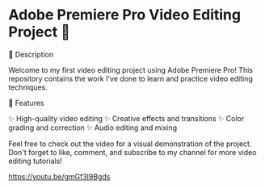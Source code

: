 # Adobe Premiere Pro Video Editing Project 🎥

📄 Description

Welcome to my first video editing project using Adobe Premiere Pro! This repository contains the work I've done to learn and practice video editing techniques.

🚀 Features

✨ High-quality video editing
✨ Creative effects and transitions
✨ Color grading and correction
✨ Audio editing and mixing


Feel free to check out the video for a visual demonstration of the project. Don't forget to like, comment, and subscribe to my channel for more video editing tutorials!

https://youtu.be/gmGf3l9Bgds
